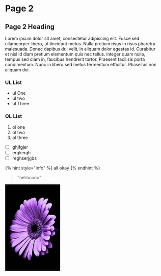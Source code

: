# Page 2

## Page 2 Heading

Lorem ipsum dolor sit amet, consectetur adipiscing elit. Fusce sed ullamcorper libero, ut tincidunt metus. Nulla pretium risus in risus pharetra malesuada. Donec dapibus dui velit, in aliquam dolor egestas id. Curabitur et nisl id diam pretium elementum quis nec tellus. Integer quam nulla, tempus sed diam in, faucibus hendrerit tortor. Praesent facilisis porta condimentum. Nunc in libero sed metus fermentum efficitur. Phasellus non aliquam dui.

### UL List

* ul One
* ul two
* ul Three

### OL List

1. ol one
2. ol two
3. ol three

* [ ] ghjfgjer
* [ ] ergkergh
* [ ] reghserjgbs

{% hint style="info" %}
all okay
{% endhint %}

> "hellooooo"

![](.gitbook/assets/images2.jpg)
